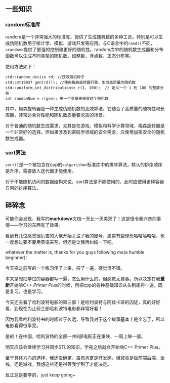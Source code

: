 

## 一些知识

### random标准库
random是一个非常强大的标准库，提供了生成随机数的多种工具，特别是可以生成伪随机数用于统计学、模拟、游戏开发等应用。与C语言中的`rand()`不同，`<random>`提供了更强的控制和更好的随机性。random库中的随机数生成器和分布函数可以生成不同类型的随机数，如整数、浮点数、正态分布等。

使用方法如下：

    std::random_device rd; //获取随机种子
    std::mt19937 gen(rd()); //使用梅森旋转器引擎，生成高质量的随机数
    std::uniform_int_distribution<> r(1, 100);  // 定义一个 1 到 100 的整数分布
    int randomNum = r(gen); 用一个变量来接收这个随机数

其中，梅森旋转器是一种生成伪随机数的高效算法，它结合了高质量的随机性和长周期，非常适合对性能和随机数质量要求高的场景。

对于普通的随机数生成需求，尤其是在游戏、模拟和科学计算领域，梅森旋转器是一个非常好的选择。但如果涉及到密码学领域的安全需求，应使用加密安全的随机数生成器。

### sort算法
`sort()`是一个被包含在cpp的`<algorithm>`标准库中的排序算法，默认的排序顺序是升序，需要放入迭代器才能使用。

对于不能随机访问的数据结构来说，sort算法是不能使用的，此时应使用该种容器自带的排序算法。

## 碎碎念
可能你会发现，我写的**markdown**文档一天比一天美观了！这是很令我兴奋的事情——学习的东西有了效果。

看到有几位感觉很厉害的大佬开始关注了我的账号，属实有些惶恐哈哈哈哈哈，也一度想过要不要用英语来写，但还是让我再纠结一下吧。

whatever the matter is, thanks for you guys following me(a humble beginner)!

今天把之前写的一个练习传了上来，捋了一遍，感觉很不错。

本来是想把学过的容器都写一遍，怎么用什么的，但感觉太费事。所以决定在我**重新**开始啃*C++ Primer Plus*的时候，再把cpp的各种基础知识从头到尾捋一遍，既是复习，也是学习。

今天还去看了哈利波特电影的第三部！是哈利波特与阿兹卡班的囚徒，真的好好看，到现在为止前三部哈利波特电影都非常好看！

因为我看哈利波特书的时间过于久远，导致我对于这个故事基本上是全忘了，所以电影看得很享受。

是的！在中国，哈利波特的全部一共8部电影正在重映，一周上映一部。

明天应该会继续学习并同步STL的知识，学完之后就会开始啃C++ Primer Plus。

至于具体方向的选择，我还没确定，虽然肯定是开发岗，但究竟是做前端后端，全栈，还是游戏，我想这些还是得等我学到了才能决定。

反正总是要学的，just keep going~
